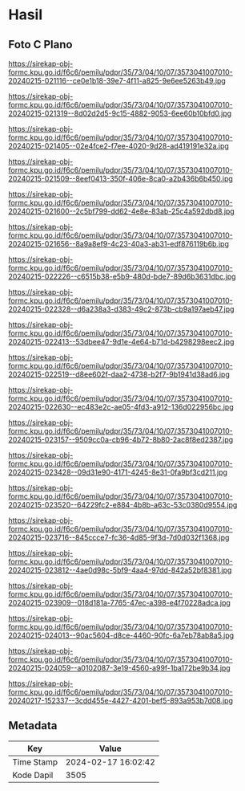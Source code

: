 # Hasil

## Foto C Plano

https://sirekap-obj-formc.kpu.go.id/f6c6/pemilu/pdpr/35/73/04/10/07/3573041007010-20240215-021116--ce0e1b18-39e7-4f11-a825-9e6ee5263b49.jpg

https://sirekap-obj-formc.kpu.go.id/f6c6/pemilu/pdpr/35/73/04/10/07/3573041007010-20240215-021319--8d02d2d5-9c15-4882-9053-6ee60b10bfd0.jpg

https://sirekap-obj-formc.kpu.go.id/f6c6/pemilu/pdpr/35/73/04/10/07/3573041007010-20240215-021405--02e4fce2-f7ee-4020-9d28-ad419191e32a.jpg

https://sirekap-obj-formc.kpu.go.id/f6c6/pemilu/pdpr/35/73/04/10/07/3573041007010-20240215-021509--8eef0413-350f-406e-8ca0-a2b436b6b450.jpg

https://sirekap-obj-formc.kpu.go.id/f6c6/pemilu/pdpr/35/73/04/10/07/3573041007010-20240215-021600--2c5bf799-dd62-4e8e-83ab-25c4a592dbd8.jpg

https://sirekap-obj-formc.kpu.go.id/f6c6/pemilu/pdpr/35/73/04/10/07/3573041007010-20240215-021656--8a9a8ef9-4c23-40a3-ab31-edf876119b6b.jpg

https://sirekap-obj-formc.kpu.go.id/f6c6/pemilu/pdpr/35/73/04/10/07/3573041007010-20240215-022226--c6515b38-e5b9-480d-bde7-89d6b3631dbc.jpg

https://sirekap-obj-formc.kpu.go.id/f6c6/pemilu/pdpr/35/73/04/10/07/3573041007010-20240215-022328--d6a238a3-d383-49c2-873b-cb9a197aeb47.jpg

https://sirekap-obj-formc.kpu.go.id/f6c6/pemilu/pdpr/35/73/04/10/07/3573041007010-20240215-022413--53dbee47-9d1e-4e64-b71d-b4298298eec2.jpg

https://sirekap-obj-formc.kpu.go.id/f6c6/pemilu/pdpr/35/73/04/10/07/3573041007010-20240215-022519--d8ee602f-daa2-4738-b2f7-9b1941d38ad6.jpg

https://sirekap-obj-formc.kpu.go.id/f6c6/pemilu/pdpr/35/73/04/10/07/3573041007010-20240215-022630--ec483e2c-ae05-4fd3-a912-136d022956bc.jpg

https://sirekap-obj-formc.kpu.go.id/f6c6/pemilu/pdpr/35/73/04/10/07/3573041007010-20240215-023157--9509cc0a-cb96-4b72-8b80-2ac8f8ed2387.jpg

https://sirekap-obj-formc.kpu.go.id/f6c6/pemilu/pdpr/35/73/04/10/07/3573041007010-20240215-023428--09d31e90-4171-4245-8e31-0fa9bf3cd211.jpg

https://sirekap-obj-formc.kpu.go.id/f6c6/pemilu/pdpr/35/73/04/10/07/3573041007010-20240215-023520--64229fc2-e884-4b8b-a63c-53c0380d9554.jpg

https://sirekap-obj-formc.kpu.go.id/f6c6/pemilu/pdpr/35/73/04/10/07/3573041007010-20240215-023716--845ccce7-fc36-4d85-9f3d-7d0d032f1368.jpg

https://sirekap-obj-formc.kpu.go.id/f6c6/pemilu/pdpr/35/73/04/10/07/3573041007010-20240215-023812--4ae0d98c-5bf9-4aa4-97dd-842a52bf8381.jpg

https://sirekap-obj-formc.kpu.go.id/f6c6/pemilu/pdpr/35/73/04/10/07/3573041007010-20240215-023909--018d181a-7765-47ec-a398-e4f70228adca.jpg

https://sirekap-obj-formc.kpu.go.id/f6c6/pemilu/pdpr/35/73/04/10/07/3573041007010-20240215-024013--90ac5604-d8ce-4460-90fc-6a7eb78ab8a5.jpg

https://sirekap-obj-formc.kpu.go.id/f6c6/pemilu/pdpr/35/73/04/10/07/3573041007010-20240215-024059--a0102087-3e19-4560-a99f-1ba172be9b34.jpg

https://sirekap-obj-formc.kpu.go.id/f6c6/pemilu/pdpr/35/73/04/10/07/3573041007010-20240217-152337--3cdd455e-4427-4201-bef5-893a953b7d08.jpg


## Metadata

| Key        | Value               |
| ---------- | ------------------- |
| Time Stamp | 2024-02-17 16:02:42 |
| Kode Dapil | 3505                |



